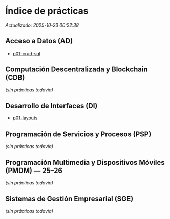 <!-- Archivo generado automáticamente. Edita las prácticas en sus carpetas. -->
# Índice de prácticas

_Actualizado: 2025-10-23 00:22:38_

## Acceso a Datos (AD)

- [p01-crud-sql](01-acceso-datos//practicas/p01-crud-sql/README.md)

## Computación Descentralizada y Blockchain (CDB)

*(sin prácticas todavía)*

## Desarrollo de Interfaces (DI)

- [p01-layouts](03-desarrollo-interfaces//practicas/p01-layouts/README.md)

## Programación de Servicios y Procesos (PSP)

*(sin prácticas todavía)*

## Programación Multimedia y Dispositivos Móviles (PMDM) — 25–26

*(sin prácticas todavía)*

## Sistemas de Gestión Empresarial (SGE)

*(sin prácticas todavía)*

